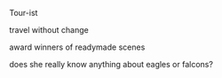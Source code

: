 Tour-ist

travel without change

award winners of readymade scenes

does she really know anything about eagles or falcons?


